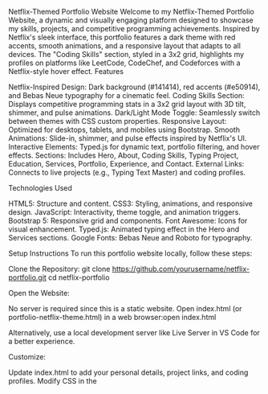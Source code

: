 Netflix-Themed Portfolio Website
Welcome to my Netflix-Themed Portfolio Website, a dynamic and visually engaging platform designed to showcase my skills, projects, and competitive programming achievements. Inspired by Netflix's sleek interface, this portfolio features a dark theme with red accents, smooth animations, and a responsive layout that adapts to all devices. The "Coding Skills" section, styled in a 3x2 grid, highlights my profiles on platforms like LeetCode, CodeChef, and Codeforces with a Netflix-style hover effect.
Features

Netflix-Inspired Design: Dark background (#141414), red accents (#e50914), and Bebas Neue typography for a cinematic feel.
Coding Skills Section: Displays competitive programming stats in a 3x2 grid layout with 3D tilt, shimmer, and pulse animations.
Dark/Light Mode Toggle: Seamlessly switch between themes with CSS custom properties.
Responsive Layout: Optimized for desktops, tablets, and mobiles using Bootstrap.
Smooth Animations: Slide-in, shimmer, and pulse effects inspired by Netflix's UI.
Interactive Elements: Typed.js for dynamic text, portfolio filtering, and hover effects.
Sections: Includes Hero, About, Coding Skills, Typing Project, Education, Services, Portfolio, Experience, and Contact.
External Links: Connects to live projects (e.g., Typing Text Master) and coding profiles.

Technologies Used

HTML5: Structure and content.
CSS3: Styling, animations, and responsive design.
JavaScript: Interactivity, theme toggle, and animation triggers.
Bootstrap 5: Responsive grid and components.
Font Awesome: Icons for visual enhancement.
Typed.js: Animated typing effect in the Hero and Services sections.
Google Fonts: Bebas Neue and Roboto for typography.

Setup Instructions
To run this portfolio website locally, follow these steps:

Clone the Repository:
git clone https://github.com/yourusername/netflix-portfolio.git
cd netflix-portfolio


Open the Website:

No server is required since this is a static website.
Open index.html (or portfolio-netflix-theme.html) in a web browser:open index.html

Alternatively, use a local development server like Live Server in VS Code for a better experience.


Customize:

Update index.html to add your personal details, project links, and coding profiles.
Modify CSS in the <style> section or add external stylesheets for custom styling.
Replace placeholder images (e.g., images/Photo.jpg, images/IMG_0015 2.png) with your own.


Deploy (Optional):

Host on platforms like GitHub Pages, Netlify, or Vercel.
For GitHub Pages:
Push the repo to a gh-pages branch.
Enable GitHub Pages in the repo settings under "Pages."





Usage

Navigation: Use the fixed navbar to jump to sections like About, Coding Skills, or Contact.
Theme Toggle: Click the moon/sun icon in the navbar to switch between dark and light modes.
Coding Skills: Hover over the 3x2 grid cards to see Netflix-style animations and click "View Profile" to visit coding platforms.
Portfolio: Filter projects by category and hover for details.
Contact: Fill out the form (requires backend integration for functionality) or use provided contact links.

Screenshots
Add screenshots here to showcase the website's design, e.g., the Hero section, Coding Skills grid, or dark/light modes. You can capture these from your browser and upload them to the screenshots/ folder in the repo.
Example placeholders:

screenshots/hero-dark.png
screenshots/coding-skills-grid.png
screenshots/light-mode.png

License
This project is licensed under the MIT License - see the LICENSE file for details.
Contact
Feel free to reach out for feedback, collaboration, or questions:

Email: mohdmakki27@gmail.com
GitHub: https://github.com/MohdMakki?tab=repositories
LinkedIn: https://www.linkedin.com/in/mohd-makki-a3a886223/


Built with ❤️ by MOHD MAKKI
